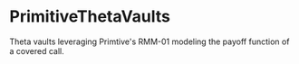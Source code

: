 # PrimitiveThetaVaults
Theta vaults leveraging Primtive's RMM-01 modeling the payoff function of a covered call. 
